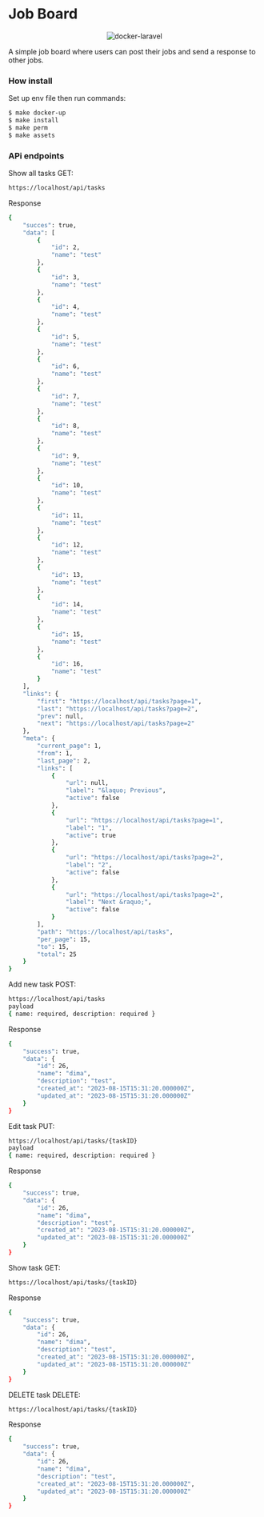 # Job Board 
<p align="center">
    <img src="https://user-images.githubusercontent.com/35098175/145682384-0f531ede-96e0-44c3-a35e-32494bd9af42.png" alt="docker-laravel">
</p>
A simple job board where users can post their jobs and send a response to other jobs.

### How install
Set up env file then run commands:
```bash
$ make docker-up
$ make install
$ make perm
$ make assets
```
### APi endpoints
Show all tasks GET:
```bash
https://localhost/api/tasks
```
Response 
```bash
{
    "succes": true,
    "data": [
        {
            "id": 2,
            "name": "test"
        },
        {
            "id": 3,
            "name": "test"
        },
        {
            "id": 4,
            "name": "test"
        },
        {
            "id": 5,
            "name": "test"
        },
        {
            "id": 6,
            "name": "test"
        },
        {
            "id": 7,
            "name": "test"
        },
        {
            "id": 8,
            "name": "test"
        },
        {
            "id": 9,
            "name": "test"
        },
        {
            "id": 10,
            "name": "test"
        },
        {
            "id": 11,
            "name": "test"
        },
        {
            "id": 12,
            "name": "test"
        },
        {
            "id": 13,
            "name": "test"
        },
        {
            "id": 14,
            "name": "test"
        },
        {
            "id": 15,
            "name": "test"
        },
        {
            "id": 16,
            "name": "test"
        }
    ],
    "links": {
        "first": "https://localhost/api/tasks?page=1",
        "last": "https://localhost/api/tasks?page=2",
        "prev": null,
        "next": "https://localhost/api/tasks?page=2"
    },
    "meta": {
        "current_page": 1,
        "from": 1,
        "last_page": 2,
        "links": [
            {
                "url": null,
                "label": "&laquo; Previous",
                "active": false
            },
            {
                "url": "https://localhost/api/tasks?page=1",
                "label": "1",
                "active": true
            },
            {
                "url": "https://localhost/api/tasks?page=2",
                "label": "2",
                "active": false
            },
            {
                "url": "https://localhost/api/tasks?page=2",
                "label": "Next &raquo;",
                "active": false
            }
        ],
        "path": "https://localhost/api/tasks",
        "per_page": 15,
        "to": 15,
        "total": 25
    }
}
```
Add new task POST:
```bash
https://localhost/api/tasks
payload
{ name: required, description: required }
```
Response 
```bash
{
    "success": true,
    "data": {
        "id": 26,
        "name": "dima",
        "description": "test",
        "created_at": "2023-08-15T15:31:20.000000Z",
        "updated_at": "2023-08-15T15:31:20.000000Z"
    }
}
```

Edit task PUT:
```bash
https://localhost/api/tasks/{taskID}
payload
{ name: required, description: required }
```
Response 
```bash
{
    "success": true,
    "data": {
        "id": 26,
        "name": "dima",
        "description": "test",
        "created_at": "2023-08-15T15:31:20.000000Z",
        "updated_at": "2023-08-15T15:31:20.000000Z"
    }
}
```

Show task GET:
```bash
https://localhost/api/tasks/{taskID}
```
Response 
```bash
{
    "success": true,
    "data": {
        "id": 26,
        "name": "dima",
        "description": "test",
        "created_at": "2023-08-15T15:31:20.000000Z",
        "updated_at": "2023-08-15T15:31:20.000000Z"
    }
}
```

DELETE task DELETE:
```bash
https://localhost/api/tasks/{taskID}
```
Response 
```bash
{
    "success": true,
    "data": {
        "id": 26,
        "name": "dima",
        "description": "test",
        "created_at": "2023-08-15T15:31:20.000000Z",
        "updated_at": "2023-08-15T15:31:20.000000Z"
    }
}
```
